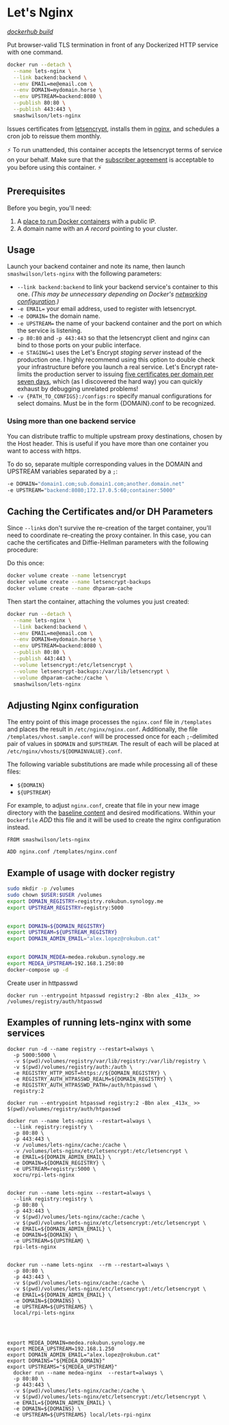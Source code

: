 # Let's Nginx

*[dockerhub build](https://hub.docker.com/r/smashwilson/lets-nginx/)*

Put browser-valid TLS termination in front of any Dockerized HTTP service with one command.

```bash
docker run --detach \
  --name lets-nginx \
  --link backend:backend \
  --env EMAIL=me@email.com \
  --env DOMAIN=mydomain.horse \
  --env UPSTREAM=backend:8080 \
  --publish 80:80 \
  --publish 443:443 \
  smashwilson/lets-nginx
```

Issues certificates from [letsencrypt](https://letsencrypt.org/), installs them in [nginx](https://www.nginx.com/), and schedules a cron job to reissue them monthly.

:zap: To run unattended, this container accepts the letsencrypt terms of service on your behalf. Make sure that the [subscriber agreement](https://letsencrypt.org/repository/) is acceptable to you before using this container. :zap:

## Prerequisites

Before you begin, you'll need:

 1. A [place to run Docker containers](https://getcarina.com/) with a public IP.
 2. A domain name with an *A record* pointing to your cluster.

## Usage

Launch your backend container and note its name, then launch `smashwilson/lets-nginx` with the following parameters:

 * `--link backend:backend` to link your backend service's container to this one. *(This may be unnecessary depending on Docker's [networking configuration](https://docs.docker.com/engine/userguide/networking/dockernetworks/).)*
 * `-e EMAIL=` your email address, used to register with letsencrypt.
 * `-e DOMAIN=` the domain name.
 * `-e UPSTREAM=` the name of your backend container and the port on which the service is listening.
 * `-p 80:80` and `-p 443:443` so that the letsencrypt client and nginx can bind to those ports on your public interface.
 * `-e STAGING=1` uses the Let's Encrypt *staging server* instead of the production one.
            I highly recommend using this option to double check your infrastructure before you launch a real service.
            Let's Encrypt rate-limits the production server to issuing
            [five certificates per domain per seven days](https://community.letsencrypt.org/t/public-beta-rate-limits/4772/3),
            which (as I discovered the hard way) you can quickly exhaust by debugging unrelated problems!
 * `-v {PATH_TO_CONFIGS}:/configs:ro` specify manual configurations for select domains.  Must be in the form {DOMAIN}.conf to be recognized.

### Using more than one backend service

You can distribute traffic to multiple upstream proxy destinations, chosen by the Host header. This is useful if you have more than one container you want to access with https.

To do so, separate multiple corresponding values in the DOMAIN and UPSTREAM variables separated by a `;`:

```bash
-e DOMAIN="domain1.com;sub.domain1.com;another.domain.net"
-e UPSTREAM="backend:8080;172.17.0.5:60;container:5000"
```

## Caching the Certificates and/or DH Parameters

Since `--link`s don't survive the re-creation of the target container, you'll need to coordinate re-creating
the proxy container. In this case, you can cache the certificates and Diffie-Hellman parameters with the following procedure:

Do this once:

```bash
docker volume create --name letsencrypt
docker volume create --name letsencrypt-backups
docker volume create --name dhparam-cache
```

Then start the container, attaching the volumes you just created:

```bash
docker run --detach \
  --name lets-nginx \
  --link backend:backend \
  --env EMAIL=me@email.com \
  --env DOMAIN=mydomain.horse \
  --env UPSTREAM=backend:8080 \
  --publish 80:80 \
  --publish 443:443 \
  --volume letsencrypt:/etc/letsencrypt \
  --volume letsencrypt-backups:/var/lib/letsencrypt \
  --volume dhparam-cache:/cache \
  smashwilson/lets-nginx
```

## Adjusting Nginx configuration

The entry point of this image processes the `nginx.conf` file in `/templates` and places the result in `/etc/nginx/nginx.conf`. Additionally, the file `/templates/vhost.sample.conf` will be processed once for each `;`-delimited pair of values in `$DOMAIN` and `$UPSTREAM`. The result of each will be placed at `/etc/nginx/vhosts/${DOMAINVALUE}.conf`.

The following variable substitutions are made while processing all of these files:

* `${DOMAIN}`
* `${UPSTREAM}`

For example, to adjust `nginx.conf`, create that file in your new image directory with the [baseline content](templates/nginx.conf) and desired modifications. Within your `Dockerfile` *ADD* this file and it will be used to create the nginx configuration instead.

```docker
FROM smashwilson/lets-nginx

ADD nginx.conf /templates/nginx.conf
```


## Example of usage with docker registry

```bash
sudo mkdir -p /volumes
sudo chown $USER:$USER /volumes
export DOMAIN_REGISTRY=registry.rokubun.synology.me
export UPSTREAM_REGISTRY=registry:5000


export DOMAIN=${DOMAIN_REGISTRY}
export UPSTREAM=${UPSTREAM_REGISTRY}
export DOMAIN_ADMIN_EMAIL="alex.lopez@rokubun.cat"


export DOMAIN_MEDEA=medea.rokubun.synology.me
export MEDEA_UPSTREAM=192.168.1.250:80
docker-compose up -d
```

Create user in httpasswd

```
docker run --entrypoint htpasswd registry:2 -Bbn alex _413x_ >> /volumes/registry/auth/htpasswd
```


## Examples of running lets-nginx with some services
```
docker run -d --name registry --restart=always \
  -p 5000:5000 \
  -v $(pwd)/volumes/registry/var/lib/registry:/var/lib/registry \
  -v $(pwd)/volumes/registry/auth:/auth \
  -e REGISTRY_HTTP_HOST=https://${DOMAIN_REGISTRY} \
  -e REGISTRY_AUTH_HTPASSWD_REALM=${DOMAIN_REGISTRY} \
  -e REGISTRY_AUTH_HTPASSWD_PATH=/auth/htpasswd \
  registry:2

docker run --entrypoint htpasswd registry:2 -Bbn alex _413x_ >> $(pwd)/volumes/registry/auth/htpasswd

docker run --name lets-nginx --restart=always \
  --link registry:registry \
  -p 80:80 \
  -p 443:443 \
  -v /volumes/lets-nginx/cache:/cache \
  -v /volumes/lets-nginx/etc/letsencrypt:/etc/letsencrypt \
  -e EMAIL=${DOMAIN_ADMIN_EMAIL} \
  -e DOMAIN=${DOMAIN_REGISTRY} \
  -e UPSTREAM=registry:5000 \
  xocru/rpi-lets-nginx


docker run --name lets-nginx --restart=always \
  --link registry:registry \
  -p 80:80 \
  -p 443:443 \
  -v $(pwd)/volumes/lets-nginx/cache:/cache \
  -v $(pwd)/volumes/lets-nginx/etc/letsencrypt:/etc/letsencrypt \
  -e EMAIL=${DOMAIN_ADMIN_EMAIL} \
  -e DOMAIN=${DOMAIN} \
  -e UPSTREAM=${UPSTREAM} \
  rpi-lets-nginx


docker run --name lets-nginx  --rm --restart=always \
  -p 80:80 \
  -p 443:443 \
  -v $(pwd)/volumes/lets-nginx/cache:/cache \
  -v $(pwd)/volumes/lets-nginx/etc/letsencrypt:/etc/letsencrypt \
  -e EMAIL=${DOMAIN_ADMIN_EMAIL} \
  -e DOMAIN=${DOMAINS} \
  -e UPSTREAM=${UPSTREAMS} \
  local/rpi-lets-nginx




export MEDEA_DOMAIN=medea.rokubun.synology.me
export MEDEA_UPSTREAM=192.168.1.250
export DOMAIN_ADMIN_EMAIL="alex.lopez@rokubun.cat"
export DOMAINS="${MEDEA_DOMAIN}"
export UPSTREAMS="${MEDEA_UPSTREAM}"
  docker run --name medea-nginx  --restart=always \
  -p 80:80 \
  -p 443:443 \
  -v $(pwd)/volumes/lets-nginx/cache:/cache \
  -v $(pwd)/volumes/lets-nginx/etc/letsencrypt:/etc/letsencrypt \
  -e EMAIL=${DOMAIN_ADMIN_EMAIL} \
  -e DOMAIN=${DOMAINS} \
  -e UPSTREAM=${UPSTREAMS} local/lets-rpi-nginx

```